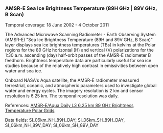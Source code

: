 ### AMSR-E Sea Ice Brightness Temperature (89H GHz | 89V GHz, B Scan)
Temporal coverage: 18 June 2002 - 4 October 2011

The Advanced Microwave Scanning Radiometer - Earth Observing System (AMSR-E) "Sea Ice Brightness Temperature (89H and 89V GHz, B Scan)" layer displays sea ice  brightness temperatures (TBs) in kelvins at the Polar regions for the 89 GHz horizontal (H) and vertical (V) polarizations for the 1:30 a.m. ascending (day) half-orbit passes of the AMSR-E radiometer B feedhorn. Brightness temperature data are particularly useful for sea ice studies because of the relatively high contrast in emissivities between open water and sea ice.

Onboard NASA's Aqua satellite, the AMSR-E radiometer measured terrestrial, oceanic, and atmospheric parameters used to investigate global water and energy cycles. The imagery resolution is 2 km and sensor resolution is 6.25 km. The temporal resolution was daily.

References: [AMSR-E/Aqua Daily L3 6.25 km 89 GHz Brightness Temperature Polar Grids](http://nsidc.org/data/ae_si6)

Data fields: SI_06km_NH_89H_DAY; SI_06km_SH_89H_DAY, SI_06km_NH_89V_DAY; SI_06km_SH_89V_DAY

